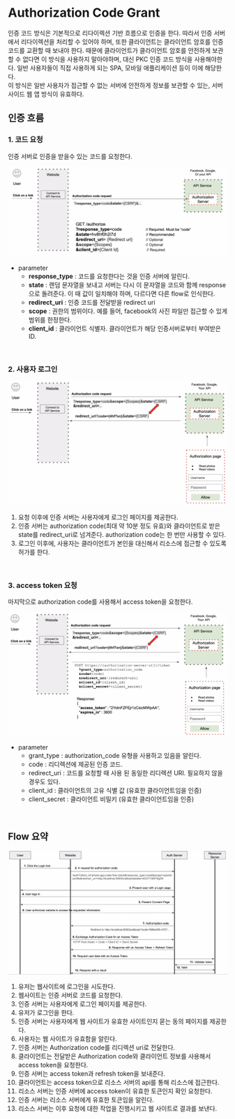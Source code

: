 # Authorization Code Grant

인증 코드 방식은 기본적으로 리다이렉션 기반 흐름으로 인증을 한다. 따라서 인증 서버에서 리다이렉션을 처리할 수 있어야 하며, 또한 클라이언트는 클라이언트 암호를 인증 코드를 교환할 때 보내야 한다. 때문에 클라이언트가 클라이언트 암호를 안전하게 보관할 수 없다면 이 방식을 사용하지 말아야하며, 대신 PKC 인증 코드 방식을 사용해야한다. 일반 사용자들이 직접 사용하게 되는 SPA, 모바일 애플리케이션 등이 이에 해당한다.<br/>
이 방식은 일반 사용자가 접근할 수 없는 서버에 안전하게 정보를 보관할 수 있는, 서버 사이드 웹 앱 방식이 유효하다.

## 인증 흐름

### 1. 코드 요청

인증 서버로 인증을 받을수 있는 코드를 요청한다.

<img src="images/code/flow1.png">

* parameter
    * **response_type** : 코드를 요청한다는 것을 인증 서버에 알린다.
    * **state** : 랜덤 문자열을 보내고 서버는 다시 이 문자열을 코드와 함께 response 으로 돌려준다. 이 때 값이 일치해야 하며, 다르다면 다른 flow로 인식한다.
    * **redirect_uri** : 인증 코드를 전달받을 redirect uri
    * **scope** : 권한의 범위이다. 예를 들어, facebook의 사진 파일만 접근할 수 있게 범위를 한정한다.
    * **client_id** : 클라이언트 식별자. 클라이언트가 해당 인증서버로부터 부여받은 ID.

<br/>

### 2. 사용자 로그인

<img src="images/code/flow2.png">

1. 요청 이후에 인증 서버는 사용자에게 로그인 페이지를 제공한다. 
3. 인증 서버는 authorization code(최대 약 10분 정도 유효)와 클라이언트로 받은 state를 redirect_uri로 넘겨준다. authorization code는 한 번만 사용할 수 있다. 
2. 로그인 이후에, 사용자는 클라이언트가 본인을 대신해서 리소스에 접근할 수 있도록 허가를 한다. 

<br/>

### 3. access token 요청

마지막으로 authorization code를 사용해서 access token을 요청한다.

<img src="images/code/flow3.png">

* parameter
    * grant_type : authorization_code 유형을 사용하고 있음을 알린다.
    * code : 리디렉션에 제공된 인증 코드.
    * redirect_uri : 코드를 요청할 때 사용 된 동일한 리디렉션 URI. 필요하지 않을 경우도 있다.
    * client_id : 클라이언트의 고유 식별 값 (유효한 클라이언트임을 인증)
    * client_secret : 클라이언트 비밀키 (유효한 클라이언트임을 인증)

<br/>

## Flow 요약

<img src="images/code/flow summary.png">

1. 유저는 웹사이트에 로그인을 시도한다.
2. 웹사이트는 인증 서버로 코드를 요청한다.
3. 인증 서버는 사용자에게 로그인 페이지를 제공한다.
4. 유저가 로그인을 한다.
5. 인증 서버는 사용자에게 웹 사이트가 유효한 사이트인지 묻는 동의 페이지를 제공한다.
6. 사용자는 웹 사이트가 유효함을 알린다.
7. 인증 서버는 Authorization code를 리디렉션 uri로 전달한다.
8. 클라이언트는 전달받은 Authorization code와 클라이언트 정보를 사용해서 access token을 요청한다.
9. 인증 서버는 access token과 refresh token을 보내준다.
10. 클라이언트는 access token으로 리소스 서버의 api를 통해 리소스에 접근한다.
11. 리소스 서버는 인증 서버에 access token이 유효한 토큰인지 확인 요청한다.
12. 인증 서버는 리소스 서버에게 유효한 토큰임을 알린다.
13. 리소스 서버는 이후 요청에 대한 작업을 진행시키고 웹 사이트로 결과를 보낸다.
